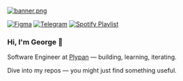 [![banner.png](https://i.postimg.cc/TPjnC2Mx/banner.png)](https://postimg.cc/v1B1msZ2)

[![Figma](https://img.shields.io/badge/Figma-070708?logo=figma&logoColor=F3F2F0&style=for-the-badge)](https://figma.com/@rofl/)
[![Telegram](https://img.shields.io/badge/Telegram-070708?logo=telegram&logoColor=F3F2F0&style=for-the-badge)](https://t.me/pursuitofdreams)
[![Spotify Playlist](https://img.shields.io/badge/Spotify-070708?logo=spotify&logoColor=F3F2F0&style=for-the-badge)]([https://t.me/pursuitofdreams](https://open.spotify.com/playlist/2ZnlifTczb9gXXMUtEWQkG?si=f62c500d0d584ae8))

### Hi, I'm George 👋

Software Engineer at [Plypan](https://www.plypan.com/) — building, learning, iterating.

Dive into my repos — you might just find something useful.
